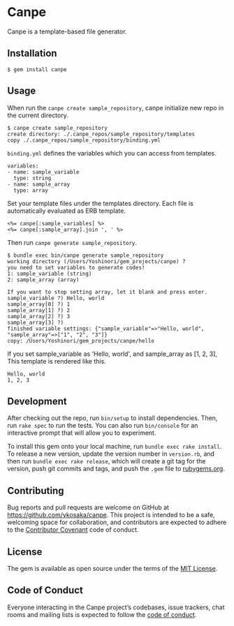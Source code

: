 # Canpe

Canpe is a template-based file generator.

## Installation

    $ gem install canpe

## Usage

When run the `canpe create sample_repository`, canpe initialize new repo in the current directory.

```
$ canpe create sample_repository
create directory: ./.canpe_repos/sample_repository/templates
copy ./.canpe_repos/sample_repository/binding.yml
```

`binding.yml` defines the variables which you can access from templates.

```
variables:
- name: sample_variable
  type: string
- name: sample_array
  type: array
``` 

Set your template files under the templates directory.
Each file is automatically evaluated as ERB template.

```
<%= canpe[:sample_variables] %>
<%= canpe[:sample_array].join ', ' %>
``` 

Then run `canpe generate sample_repository`.

```
$ bundle exec bin/canpe generate sample_repository
working directory (/Users/Yoshinori/gem_projects/canpe) ? 
you need to set variables to generate codes!
1: sample_variable (string) 
2: sample_array (array) 

If you want to stop setting array, let it blank and press enter.
sample_variable ?) Hello, world
sample_array[0] ?) 1
sample_array[1] ?) 2
sample_array[2] ?) 3
sample_array[3] ?) 
finished variable settings: {"sample_variable"=>"Hello, world", "sample_array"=>["1", "2", "3"]}
copy: /Users/Yoshinori/gem_projects/canpe/hello

```

If you set sample_variable as 'Hello, world', and sample_array as [1, 2, 3],
This template is rendered like this.

```
Hello, world
1, 2, 3
```


## Development

After checking out the repo, run `bin/setup` to install dependencies. Then, run `rake spec` to run the tests. You can also run `bin/console` for an interactive prompt that will allow you to experiment.

To install this gem onto your local machine, run `bundle exec rake install`. To release a new version, update the version number in `version.rb`, and then run `bundle exec rake release`, which will create a git tag for the version, push git commits and tags, and push the `.gem` file to [rubygems.org](https://rubygems.org).

## Contributing

Bug reports and pull requests are welcome on GitHub at https://github.com/ykosaka/canpe. This project is intended to be a safe, welcoming space for collaboration, and contributors are expected to adhere to the [Contributor Covenant](http://contributor-covenant.org) code of conduct.

## License

The gem is available as open source under the terms of the [MIT License](http://opensource.org/licenses/MIT).

## Code of Conduct

Everyone interacting in the Canpe project’s codebases, issue trackers, chat rooms and mailing lists is expected to follow the [code of conduct](https://github.com/[USERNAME]/canpe/blob/master/CODE_OF_CONDUCT.md).
